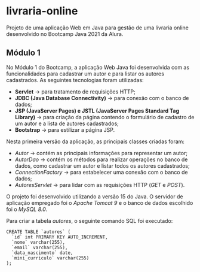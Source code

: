 # livraria-online
Projeto de uma aplicação Web em Java para gestão de uma livraria online desenvolvido no Bootcamp Java 2021 da Alura.

## Módulo 1

No Módulo 1 do Bootcamp, a aplicação Web Java foi desenvolvida com as funcionalidades para cadastrar um autor e para listar os autores cadastrados. As seguintes tecnologias foram utilizadas:

- **Servlet** -> para tratamento de requisições HTTP;
- **JDBC (Java Database Connectivity)** -> para conexão com o banco de dados;
- **JSP (JavaServer Pages) e JSTL (JavaServer Pages Standard Tag Library)** -> para criação da página contendo o formulário de cadastro de um autor e a lista de autores cadastrados;
- **Bootstrap** -> para estilizar a página JSP.

Nesta primeira versão da aplicação, as principais classes criadas foram:

- _Autor_ -> contém as principais informações para representar um autor;
- _AutorDao_ -> contém os métodos para realizar operações no banco de dados, como cadastrar um autor e listar todos os autores cadastrados;
- _ConnectionFactory_ -> para estabelecer uma conexão com o banco de dados;
- _AutoresServlet_ -> para lidar com as requisições HTTP (_GET_ e _POST_).

O projeto foi desenvolvido utilizando a versão 15 do Java. O servidor de aplicação empregado foi o _Apache Tomcat 9_ e o banco de dados escolhido foi o _MySQL 8.0_.

Para criar a tabela _autores_, o seguinte comando SQL foi executado:

```
CREATE TABLE `autores` (
  `id` int PRIMARY KEY AUTO_INCREMENT,
  `nome` varchar(255),
  `email` varchar(255),
  `data_nascimento` date,
  `mini_curriculo` varchar(255)
);
```
